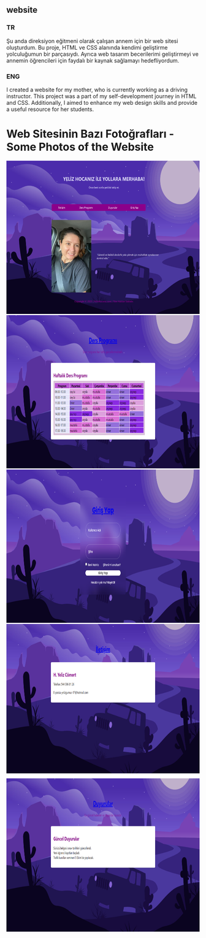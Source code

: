 ## website
### TR 
Şu anda direksiyon eğitmeni olarak çalışan annem için bir web sitesi oluşturdum. Bu proje, HTML ve CSS alanında kendimi geliştirme yolculuğumun bir parçasıydı. Ayrıca web tasarım becerilerimi geliştirmeyi ve annemin öğrencileri için faydalı bir kaynak sağlamayı hedefliyordum.


### ENG
I created a website for my mother, who is currently working as a driving instructor. This project was a part of my self-development journey in HTML and CSS. Additionally, I aimed to enhance my web design skills and provide a useful resource for her students.


# Web Sitesinin Bazı Fotoğrafları - Some Photos of the Website
<img src= "https://github.com/CeydaComert/website/blob/main/images/Opera%20Anl%C4%B1k%20G%C3%B6r%C3%BCnt%C3%BC_2024-06-26_143444_index.html.png" width="700" height="400">
<img src= "https://github.com/CeydaComert/website/blob/main/images/Opera%20Anl%C4%B1k%20G%C3%B6r%C3%BCnt%C3%BC_2024-06-26_143550_program.html.png" width="700" height="400">
<img src= "https://github.com/CeydaComert/website/blob/main/images/Opera%20Anl%C4%B1k%20G%C3%B6r%C3%BCnt%C3%BC_2024-06-26_143523_girisyap.html.png" width="700" height="400">
<img src= "https://github.com/CeydaComert/website/blob/main/images/Opera%20Anl%C4%B1k%20G%C3%B6r%C3%BCnt%C3%BC_2024-06-26_143538_iletisim.html.png" width="700" height="400">
<img src= "https://github.com/CeydaComert/website/blob/main/images/Opera%20Anl%C4%B1k%20G%C3%B6r%C3%BCnt%C3%BC_2024-06-26_143509_duyurular.html.png" width="700" height="400">
